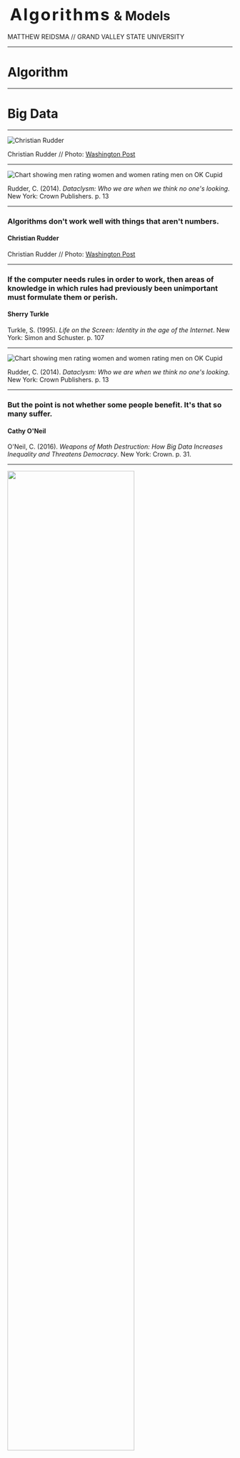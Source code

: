 
# <span class="raleway" style="font-size:1.3em;letter-spacing:.08em;margin-left:.15em;">Algorithms</span> <span class="blue" style="font-size: 1em; line-height:.7em;">&amp; Models</span>

<p style="text-transform:uppercase;">Matthew Reidsma // <span class="blue">Grand Valley State University</span></p>

-----

<h1><span class="blue">Algorithm</span></h1>

-----

<h1>Big <span class="blue">Data</span></h1>

-----

![Christian Rudder](img/Christian_Rudder.jpg)

Christian Rudder // Photo: [Washington Post](https://www.washingtonpost.com/posttv/national/on-leadership/christian-rudder-on-romance-and-algorithms--on-leadership/2014/10/31/6514f4dc-6104-11e4-827b-2d813561bdfd_video.html)

-----

![Chart showing men rating women and women rating men on OK Cupid](img/okcupid.gif)

Rudder, C. (2014). *Dataclysm: Who we are when we think no one's looking*. New York: Crown Publishers. p. 13


-----

<!-- .slide: data-background-image="img/rudder_bg.jpg" -->

### Algorithms don't work well with things that aren't numbers.

#### Christian Rudder

Christian Rudder // Photo: [Washington Post](https://www.washingtonpost.com/posttv/national/on-leadership/christian-rudder-on-romance-and-algorithms--on-leadership/2014/10/31/6514f4dc-6104-11e4-827b-2d813561bdfd_video.html)


-----

<!-- .slide: data-background-image="img/turkle.jpg" -->

### If the computer needs rules in order to work, then areas of knowledge in which rules had previously been unimportant must formulate them or perish.

#### Sherry Turkle

Turkle, S. (1995). <em>Life on the Screen: Identity in the age of the Internet</em>. New York: Simon and Schuster. p. 107

-----


![Chart showing men rating women and women rating men on OK Cupid](img/okcupid.gif)

Rudder, C. (2014). *Dataclysm: Who we are when we think no one's looking*. New York: Crown Publishers. p. 13


-----

<!-- .slide: data-background-image="img/oneil.jpg" -->

### But the point is not whether some people benefit. It's that so many suffer.

#### Cathy O'Neil

O'Neil, C. (2016). *Weapons of Math Destruction: How Big Data Increases Inequality and Threatens Democracy*. New York: Crown. p. 31.


-----

<img src="img/recidivism.jpg" al="Bernard Parker and Dylan Fugett" style="width:75%;" />

[Propublica: Machine Bias](https://www.propublica.org/article/machine-bias-risk-assessments-in-criminal-sentencing)


-----

![Risk Scores by Race](img/prediction_bars.png)

[Propublica: Machine Bias](https://www.propublica.org/article/machine-bias-risk-assessments-in-criminal-sentencing)


-----

![Prediction Fails Differently for Black Defendants](img/recidivism_fails.png)

[Propublica: Machine Bias](https://www.propublica.org/article/machine-bias-risk-assessments-in-criminal-sentencing)

-----

![Article on Sentiment Analysis](img/iknowwhatyoudid.png)

[I Know How You Felt This Semester](https://www.insidehighered.com/digital-learning/article/2018/02/20/sentiment-analysis-allows-instructors-shape-course-content)

-----

![Article on Sentiment Analysis](img/iknow.jpg)

[I Know How You Felt This Semester](https://www.insidehighered.com/digital-learning/article/2018/02/20/sentiment-analysis-allows-instructors-shape-course-content)

-----

![Guardian article about YouTube bias](img/youtube2.png)

['Fiction is outperforming reality': how YouTube's algorithm distorts truth](https://www.theguardian.com/technology/2018/feb/02/how-youtubes-algorithm-distorts-truth)

-----

![Tweet about YouTube results](img/youtube.png)

[Christopher Ingraham on Twitter](https://twitter.com/_cingraham/status/966331897457426434)

-----


![Google autosuggest responses from this morning](img/masshootings.png)

[#NotOKGoogle Search Suggestions: 2018 Edition](https://medium.com/@d1gi/notokgoogle-search-suggestions-2018-edition-ba09eaf49fc2)

-----


![Google autosuggest responses from this morning](img/ferguson.png)

[#NotOKGoogle Search Suggestions: 2018 Edition](https://medium.com/@d1gi/notokgoogle-search-suggestions-2018-edition-ba09eaf49fc2)

-----

![Google Images results for Appalachian Photography](img/appalachia.png)

[Passive, poor and white? What people keep getting wrong about Appalachia](https://www.theguardian.com/us-news/2018/feb/06/what-youre-getting-wrong-about-appalachia)

-----

<iframe width="560" height="315" src="https://www.youtube.com/embed/iZ17h4e7k_s?rel=0" frameborder="0" allow="autoplay; encrypted-media" allowfullscreen></iframe>

[Digital Polarlization on Pinterest](https://www.youtube.com/watch?v=iZ17h4e7k_s)

-----

![Screenshot of Primo suggesting that a search for New York Waste is really a search for New York Women](img/dyas.png)

Primo suggests that "Waste" is just "Women," misspelled. From [Damn You, Auto Suggest](http://damnyouautosuggest.tumblr.com)


-----

![Screenshot of Primo search for Children's Literature](img/primo.png)

Primo suggesting Children's Sex Literature as a replacement for Children's Literature. From [@Nadaleen](https://twitter.com/Nadaleen/status/730116596728012800)

-----

![Summon search results for Stress in the Workplace](img/stressworkforce.png)

Summon results for the Stress in the Workplace

-----

![Summon search results for mental illness](img/mentalillness.png)

Summon results for the Mental Illness

-----

![Summon search results for Women in Film](img/womeninfilm.png)

Summon results for Women in Film

-----

![Summon search results for Birth of Feminism](img/birthoffeminism.png)

Summon results for the Birth of Feminism

-----

![Search results for a known item on LGBT youth returns 2 results: the item and a book on mental illness](img/lgbt_mental_illness.jpg)

A known item search for a book on LGBT youth returns the item and a random book
on mental illness. What made the algorithm suggest this item?


-----

<!-- .slide: data-background-image="img/ananny.jpg" -->

### Reckless associations—made by humans or computers—can do very real harm especially when they appear in supposedly neutral environments.

#### Mike Ananny

[The Curious Connection Between Apps for Gay Men and Sex Offenders](https://www.theatlantic.com/technology/archive/2011/04/the-curious-connection-between-apps-for-gay-men-and-sex-offenders/237340/) // Photo: [mike.annany.com](http://mike.annany.com)



-----

# <span style="display:inline;font-family:Raleway;font-weight:100;">Thank</span><span class="blue">You</span> 









